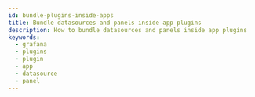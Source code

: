 ```yaml
---
id: bundle-plugins-inside-apps
title: Bundle datasources and panels inside app plugins
description: How to bundle datasources and panels inside app plugins
keywords:
  - grafana
  - plugins
  - plugin
  - app
  - datasource
  - panel
---
```

